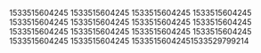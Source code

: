 1533515604245
1533515604245
1533515604245
1533515604245
1533515604245
1533515604245
1533515604245
1533515604245
1533515604245
1533515604245
1533515604245
1533515604245
1533515604245
1533515604245
15335156042451533529799214